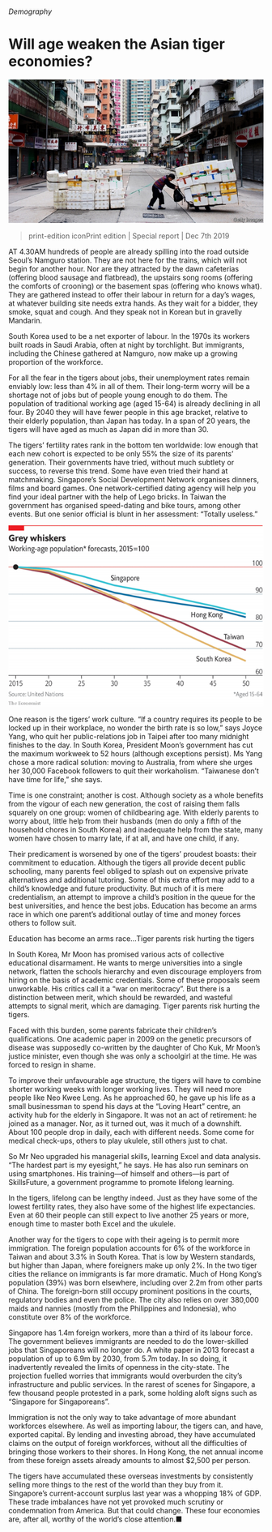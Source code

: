 ###### Demography

# Will age weaken the Asian tiger economies? 

![image](images/20191207_srp059.jpg) 

> print-edition iconPrint edition | Special report | Dec 7th 2019 

AT 4.30AM hundreds of people are already spilling into the road outside Seoul’s Namguro station. They are not here for the trains, which will not begin for another hour. Nor are they attracted by the dawn cafeterias (offering blood sausage and flatbread), the upstairs song rooms (offering the comforts of crooning) or the basement spas (offering who knows what). They are gathered instead to offer their labour in return for a day’s wages, at whatever building site needs extra hands. As they wait for a bidder, they smoke, squat and cough. And they speak not in Korean but in gravelly Mandarin. 

South Korea used to be a net exporter of labour. In the 1970s its workers built roads in Saudi Arabia, often at night by torchlight. But immigrants, including the Chinese gathered at Namguro, now make up a growing proportion of the workforce. 

For all the fear in the tigers about jobs, their unemployment rates remain enviably low: less than 4% in all of them. Their long-term worry will be a shortage not of jobs but of people young enough to do them. The population of traditional working age (aged 15-64) is already declining in all four. By 2040 they will have fewer people in this age bracket, relative to their elderly population, than Japan has today. In a span of 20 years, the tigers will have aged as much as Japan did in more than 30. 

The tigers’ fertility rates rank in the bottom ten worldwide: low enough that each new cohort is expected to be only 55% the size of its parents’ generation. Their governments have tried, without much subtlety or success, to reverse this trend. Some have even tried their hand at matchmaking. Singapore’s Social Development Network organises dinners, films and board games. One network-certified dating agency will help you find your ideal partner with the help of Lego bricks. In Taiwan the government has organised speed-dating and bike tours, among other events. But one senior official is blunt in her assessment: “Totally useless.” 

![image](images/20191207_SRC123.png) 

One reason is the tigers’ work culture. “If a country requires its people to be locked up in their workplace, no wonder the birth rate is so low,” says Joyce Yang, who quit her public-relations job in Taipei after too many midnight finishes to the day. In South Korea, President Moon’s government has cut the maximum workweek to 52 hours (although exceptions persist). Ms Yang chose a more radical solution: moving to Australia, from where she urges her 30,000 Facebook followers to quit their workaholism. “Taiwanese don’t have time for life,” she says. 

Time is one constraint; another is cost. Although society as a whole benefits from the vigour of each new generation, the cost of raising them falls squarely on one group: women of childbearing age. With elderly parents to worry about, little help from their husbands (men do only a fifth of the household chores in South Korea) and inadequate help from the state, many women have chosen to marry late, if at all, and have one child, if any. 

Their predicament is worsened by one of the tigers’ proudest boasts: their commitment to education. Although the tigers all provide decent public schooling, many parents feel obliged to splash out on expensive private alternatives and additional tutoring. Some of this extra effort may add to a child’s knowledge and future productivity. But much of it is mere credentialism, an attempt to improve a child’s position in the queue for the best universities, and hence the best jobs. Education has become an arms race in which one parent’s additional outlay of time and money forces others to follow suit. 

Education has become an arms race…Tiger parents risk hurting the tigers 

In South Korea, Mr Moon has promised various acts of collective educational disarmament. He wants to merge universities into a single network, flatten the schools hierarchy and even discourage employers from hiring on the basis of academic credentials. Some of these proposals seem unworkable. His critics call it a “war on meritocracy”. But there is a distinction between merit, which should be rewarded, and wasteful attempts to signal merit, which are damaging. Tiger parents risk hurting the tigers. 

Faced with this burden, some parents fabricate their children’s qualifications. One academic paper in 2009 on the genetic precursors of disease was supposedly co-written by the daughter of Cho Kuk, Mr Moon’s justice minister, even though she was only a schoolgirl at the time. He was forced to resign in shame. 

To improve their unfavourable age structure, the tigers will have to combine shorter working weeks with longer working lives. They will need more people like Neo Kwee Leng. As he approached 60, he gave up his life as a small businessman to spend his days at the “Loving Heart” centre, an activity hub for the elderly in Singapore. It was not an act of retirement: he joined as a manager. Nor, as it turned out, was it much of a downshift. About 100 people drop in daily, each with different needs. Some come for medical check-ups, others to play ukulele, still others just to chat. 

So Mr Neo upgraded his managerial skills, learning Excel and data analysis. “The hardest part is my eyesight,” he says. He has also run seminars on using smartphones. His training—of himself and others—is part of SkillsFuture, a government programme to promote lifelong learning. 

In the tigers, lifelong can be lengthy indeed. Just as they have some of the lowest fertility rates, they also have some of the highest life expectancies. Even at 60 their people can still expect to live another 25 years or more, enough time to master both Excel and the ukulele. 

Another way for the tigers to cope with their ageing is to permit more immigration. The foreign population accounts for 6% of the workforce in Taiwan and about 3.3% in South Korea. That is low by Western standards, but higher than Japan, where foreigners make up only 2%. In the two tiger cities the reliance on immigrants is far more dramatic. Much of Hong Kong’s population (39%) was born elsewhere, including over 2.2m from other parts of China. The foreign-born still occupy prominent positions in the courts, regulatory bodies and even the police. The city also relies on over 380,000 maids and nannies (mostly from the Philippines and Indonesia), who constitute over 8% of the workforce. 

Singapore has 1.4m foreign workers, more than a third of its labour force. The government believes immigrants are needed to do the lower-skilled jobs that Singaporeans will no longer do. A white paper in 2013 forecast a population of up to 6.9m by 2030, from 5.7m today. In so doing, it inadvertently revealed the limits of openness in the city-state. The projection fuelled worries that immigrants would overburden the city’s infrastructure and public services. In the rarest of scenes for Singapore, a few thousand people protested in a park, some holding aloft signs such as “Singapore for Singaporeans”. 

Immigration is not the only way to take advantage of more abundant workforces elsewhere. As well as importing labour, the tigers can, and have, exported capital. By lending and investing abroad, they have accumulated claims on the output of foreign workforces, without all the difficulties of bringing those workers to their shores. In Hong Kong, the net annual income from these foreign assets already amounts to almost $2,500 per person. 

The tigers have accumulated these overseas investments by consistently selling more things to the rest of the world than they buy from it. Singapore’s current-account surplus last year was a whopping 18% of GDP. These trade imbalances have not yet provoked much scrutiny or condemnation from America. But that could change. These four economies are, after all, worthy of the world’s close attention.■ 

